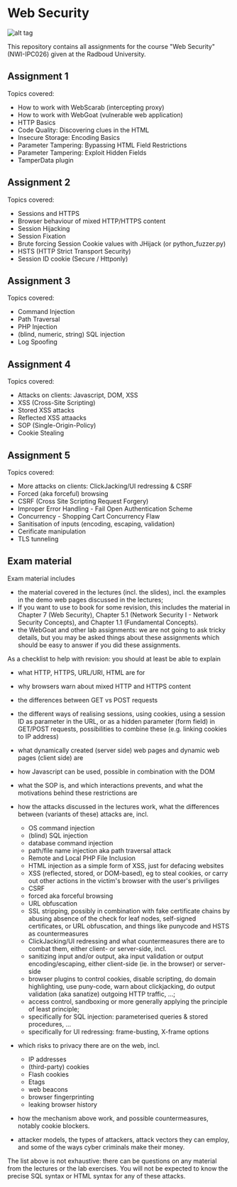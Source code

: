 # Web Security

![alt tag](https://imgs.xkcd.com/comics/exploits_of_a_mom.png)

This repository contains all assignments for the course "Web Security" (NWI-IPC026) given at the Radboud University.

## Assignment 1

Topics covered:

* How to work with WebScarab (intercepting proxy)
* How to work with WebGoat (vulnerable web application)
* HTTP Basics
* Code Quality: Discovering clues in the HTML
* Insecure Storage: Encoding Basics
* Parameter Tampering: Bypassing HTML Field Restrictions
* Parameter Tampering: Exploit Hidden Fields
* TamperData plugin

## Assignment 2

Topics covered:

* Sessions and HTTPS
* Browser behaviour of mixed HTTP/HTTPS content
* Session Hijacking
* Session Fixation
* Brute forcing Session Cookie values with JHijack (or python_fuzzer.py)
* HSTS (HTTP Strict Transport Security)
* Session ID cookie (Secure / Httponly)

## Assignment 3

Topics covered:

* Command Injection
* Path Traversal
* PHP Injection
* (blind, numeric, string) SQL injection
* Log Spoofing

## Assignment 4

Topics covered:

* Attacks on clients: Javascript, DOM, XSS
* XSS (Cross-Site Scripting)
* Stored XSS attacks
* Reflected XSS attaacks
* SOP (Single-Origin-Policy)
* Cookie Stealing

## Assignment 5

Topics covered:

* More attacks on clients: ClickJacking/UI redressing & CSRF
* Forced (aka forceful) browsing
* CSRF (Cross Site Scripting Request Forgery)
* Improper Error Handling - Fail Open Authentication Scheme
* Concurrency - Shopping Cart Concurrency Flaw
* Sanitisation of inputs (encoding, escaping, validation)
* Cerificate manipulation
* TLS tunneling

## Exam material

Exam material includes

* the material covered in the lectures (incl. the slides), incl. the examples in the demo web pages discussed in the lectures;
* If you want to use to book for some revision, this includes the material in Chapter 7 (Web Security), Chapter 5.1 (Network Security I - Network Security Concepts), and Chapter 1.1 (Fundamental Concepts).
* the WebGoat and other lab assignments: we are not going to ask tricky details, but you may be asked things about these assignments which should be easy to answer if you did these assignments.

As a checklist to help with revision: you should at least be able to explain

* what HTTP, HTTPS, URL/URI, HTML are for
* why browsers warn about mixed HTTP and HTTPS content
* the differences between GET vs POST requests
* the different ways of realising sessions, using cookies, using a session ID as parameter in the URL, or as a hidden parameter (form field) in GET/POST requests, possibilities to combine these (e.g. linking cookies to IP address)
* what dynamically created (server side) web pages and dynamic web pages (client side) are
* how Javascript can be used, possible in combination with the DOM
* what the SOP is, and which interactions prevents, and what the motivations behind these restrictions are
* how the attacks discussed in the lectures work, what the differences between (variants of these) attacks are, incl.

	* OS command injection
	* (blind) SQL injection
	* database command injection
	* path/file name injection aka path traversal attack
	* Remote and Local PHP File Inclusion
	* HTML injection as a simple form of XSS, just for defacing websites
	* XSS (reflected, stored, or DOM-based), eg to steal cookies, or carry out other actions in the victim's browser with the user's priviliges
	* CSRF
	* forced aka forceful browsing
	* URL obfuscation
	* SSL stripping, possibly in combination with fake certificate chains by abusing absence of the check for leaf nodes, self-signed certificates, or URL obfuscation, and things like punycode and HSTS as countermeasures
	* ClickJacking/UI redressing
	and what countermeasures there are to combat them, either client- or server-side, incl.
	* sanitizing input and/or output, aka input validation or output encoding/escaping, either client-side (ie. in the browser) or server-side
	* browser plugins to control cookies, disable scripting, do domain highlighting, use puny-code, warn about clickjacking, do output validation (aka sanatize) outgoing HTTP traffic, ...;
	* access control, sandboxing or more generally applying the principle of least principle;
	* specifically for SQL injection: parameterised queries & stored procedures, ...
	* specifically for UI redressing: frame-busting, X-frame options
* which risks to privacy there are on the web, incl.
	* IP addresses
	* (third-party) cookies
	* Flash cookies
	* Etags
	* web beacons
	* browser fingerprinting
	* leaking browser history
* how the mechanism above work, and possible countermeasures, notably cookie blockers.
* attacker models, the types of attackers, attack vectors they can employ, and some of the ways cyber criminals make their money.

The list above is not exhaustive: there can be questions on any material from the lectures or the lab exercises. You will not be expected to know the precise SQL syntax or HTML syntax for any of these attacks.